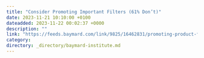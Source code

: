 ```yaml
---
title: "Consider Promoting Important Filters (61% Don’t)"
date: 2023-11-21 10:10:00 +0100
dateadded: 2023-11-22 00:02:37 +0000
description: ""
link: "https://feeds.baymard.com/link/9825/16462831/promoting-product-filters"
category:
directory: _directory/baymard-institute.md
---
```

